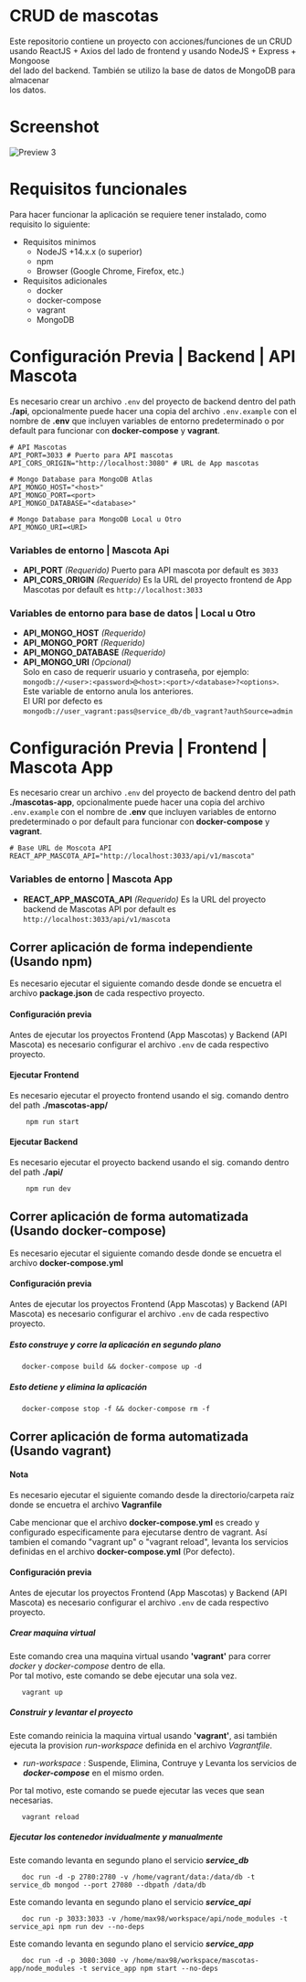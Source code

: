 # CRUD de mascotas
Este repositorio contiene un proyecto con acciones/funciones de un CRUD <br>
usando ReactJS + Axios del lado de frontend y usando NodeJS + Express + Mongoose <br>
del lado del backend. También se utilizo la base de datos de MongoDB para almacenar <br>
los datos.

# Screenshot
![Preview 3](/screenshot/preview_03.jpg)

# Requisitos funcionales
Para hacer funcionar la aplicación se requiere tener instalado, como requisito lo siguiente:
* Requisitos minimos
  * NodeJS +14.x.x (o superior)
  * npm
  * Browser (Google Chrome, Firefox, etc.)
* Requisitos adicionales
  * docker
  * docker-compose
  * vagrant
  * MongoDB

# Configuración Previa | Backend | API Mascota
Es necesario crear un archivo `.env` del proyecto de backend dentro del path **./api**, opcionalmente puede hacer una copia del archivo `.env.example` con el nombre de **.env** que incluyen variables de entorno predeterminado o por default para funcionar con **docker-compose** y **vagrant**. <br> 

```text
# API Mascotas
API_PORT=3033 # Puerto para API mascotas
API_CORS_ORIGIN="http://localhost:3080" # URL de App mascotas

# Mongo Database para MongoDB Atlas
API_MONGO_HOST="<host>"
API_MONGO_PORT=<port>
API_MONGO_DATABASE="<database>"

# Mongo Database para MongoDB Local u Otro
API_MONGO_URI=<URI>
```

### Variables de entorno | Mascota Api
*  **API_PORT** *(Requerido)* Puerto para API mascota por default es `3033`
*  **API_CORS_ORIGIN** *(Requerido)* Es la URL del proyecto frontend de App Mascotas por default es `http://localhost:3033`

### Variables de entorno para base de datos | Local u Otro
*  **API_MONGO_HOST** *(Requerido)*  
*  **API_MONGO_PORT** *(Requerido)* 
*  **API_MONGO_DATABASE** *(Requerido)*
*  **API_MONGO_URI** *(Opcional)* <br/> Solo en caso de requerir usuario y contraseña, por ejemplo: `mongodb://<user>:<password>@<host>:<port>/<database>?<options>`. Este variable de entorno anula los anteriores. <br>
El URI por defecto es `mongodb://user_vagrant:pass@service_db/db_vagrant?authSource=admin`

# Configuración Previa | Frontend | Mascota App
Es necesario crear un archivo `.env` del proyecto de backend dentro del path **./mascotas-app**, opcionalmente puede hacer una copia del archivo `.env.example` con el nombre de **.env** que incluyen variables de entorno predeterminado o por default para funcionar con **docker-compose** y **vagrant**. <br> 

```text
# Base URL de Moscota API
REACT_APP_MASCOTA_API="http://localhost:3033/api/v1/mascota"
```

### Variables de entorno | Mascota App
*  **REACT_APP_MASCOTA_API** *(Requerido)* Es la URL del proyecto backend de Mascotas API por default es `http://localhost:3033/api/v1/mascota`

## Correr aplicación de forma independiente (Usando npm)
Es necesario ejecutar el siguiente comando desde donde se encuetra el archivo **package.json** de cada respectivo proyecto. 

#### Configuración previa
Antes de ejecutar los proyectos Frontend (App Mascotas) y Backend (API Mascota) es necesario configurar el archivo `.env`  de cada respectivo proyecto. 

#### Ejecutar Frontend
Es necesario ejecutar el proyecto frontend usando el sig. comando dentro del path **./mascotas-app/**
```shell
    npm run start
```

#### Ejecutar Backend
Es necesario ejecutar el proyecto backend usando el sig. comando dentro del path **./api/**
```shell
    npm run dev
```

## Correr aplicación de forma automatizada (Usando docker-compose)
Es necesario ejecutar el siguiente comando desde donde se encuetra el archivo **docker-compose.yml** 

#### Configuración previa
Antes de ejecutar los proyectos Frontend (App Mascotas) y Backend (API Mascota) es necesario configurar el archivo `.env`  de cada respectivo proyecto. 

##### Esto construye y corre la aplicación en segundo plano
```shell
   docker-compose build && docker-compose up -d
```

##### Esto detiene y elimina la aplicación
```shell
   docker-compose stop -f && docker-compose rm -f
```

## Correr aplicación de forma automatizada (Usando vagrant)
#### **Nota**
Es necesario ejecutar el siguiente comando desde la directorio/carpeta raíz donde se encuetra el archivo **Vagranfile** 

Cabe mencionar que el archivo **docker-compose.yml** es creado y configurado especificamente para ejecutarse dentro de vagrant.
Así tambien el comando "vagrant up" o "vagrant reload", levanta los servicios definidas en el archivo **docker-compose.yml** (Por defecto).

#### Configuración previa
Antes de ejecutar los proyectos Frontend (App Mascotas) y Backend (API Mascota) es necesario configurar el archivo `.env`  de cada respectivo proyecto.

##### Crear maquina virtual
Este comando crea una maquina virtual usando **'vagrant'** para correr *docker* y *docker-compose* dentro de ella. <br>
Por tal motivo, este comando se debe ejecutar una sola vez. 
```shell
   vagrant up 
```

##### Construir y levantar el proyecto
Este comando reinicia la maquina virtual usando **'vagrant'**, asi también ejecuta la provision *run-workspace* definida en el archivo *Vagrantfile*. <br>
+ *run-workspace* : Suspende, Elimina, Contruye y Levanta los servicios de *__docker-compose__* en el mismo orden. <br>

Por tal motivo, este comando se puede ejecutar las veces que sean necesarias. 

```shell
   vagrant reload 
```
##### Ejecutar los contenedor invidualmente y manualmente

Este comando levanta en segundo plano el servicio *__service_db__*
```shell
   doc run -d -p 2780:2780 -v /home/vagrant/data:/data/db -t service_db mongod --port 27080 --dbpath /data/db
```

Este comando levanta en segundo plano el servicio *__service_api__*
```shell
   doc run -p 3033:3033 -v /home/max98/workspace/api/node_modules -t service_api npm run dev --no-deps
```

Este comando levanta en segundo plano el servicio *__service_app__*
```shell
   doc run -d -p 3080:3080 -v /home/max98/workspace/mascotas-app/node_modules -t service_app npm start --no-deps
```

